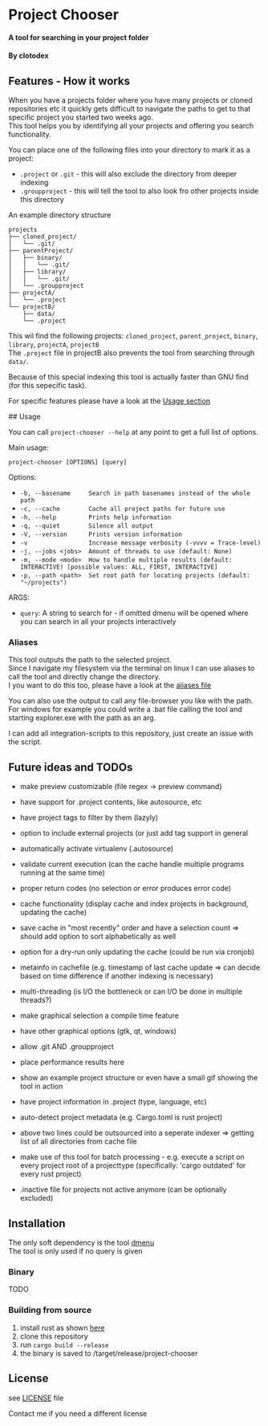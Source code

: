# Project Chooser

#### A tool for searching in your project folder

#### By **clotodex**

## Features - How it works

When you have a projects folder where you have many projects or cloned repositories etc it quickly gets difficult to navigate the paths to get to that specific project you started two weeks ago.  
This tool helps you by identifying all your projects and offering you search functionality.

You can place one of the following files into your directory to mark it as a project:
- ```.project``` or ```.git``` - this will also exclude the directory from deeper indexing
- ```.groupproject``` - this will tell the tool to also look fro other projects inside this directory

An example directory structure
    
    projects
    ├── cloned_project/
    │   └── .git/
    ├── parentProject/
    │   ├── binary/
    │   │   └── .git/
    │   ├── library/
    │   │   └── .git/
    │   └── .groupproject
    ├── projectA/
    │   └── .project
    └── projectB/
        ├── data/
        └── .project

This wil find the following projects: ```cloned_project```, ```parent_project```, ```binary```, ```library```, ```projectA```, ```projectB```  
The ```.project``` file in projectB also prevents the tool from searching through ```data/```.

Because of this special indexing this tool is actually faster than GNU find (for this sepecific task).

For specific features please have a look at the [Usage section](#usage)

<div id="usage" />
## Usage

You can call ```project-chooser --help``` at any point to get a full list of options.

Main usage:

    project-chooser [OPTIONS] [query]

Options:

- ```-b, --basename     Search in path basenames instead of the whole path```
- ```-c, --cache        Cache all project paths for future use```
- ```-h, --help         Prints help information```
- ```-q, --quiet        Silence all output```
- ```-V, --version      Prints version information```
- ```-v                 Increase message verbosity (-vvvv = Trace-level)```
- ```-j, --jobs <jobs>  Amount of threads to use (default: None)```
- ```-m, --mode <mode>  How to handle multiple results (default: INTERACTIVE) [possible values: ALL, FIRST, INTERACTIVE]```
- ```-p, --path <path>  Set root path for locating projects (default: "~/projects")```

ARGS:

- ```query```: A string to search for - if omitted dmenu will be opened where you can search in all your projects interactively 

### Aliases

This tool outputs the path to the selected project.  
Since I navigate my filesystem via the terminal on linux I can use aliases to call the tool and directly change the directory.  
I you want to do this too, please have a look at the [aliases file](/aliases.sh)

You can also use the output to call any file-browser you like with the path.
For windows for example you could write a .bat file calling the tool and starting explorer.exe with the path as an arg.

I can add all integration-scripts to this repository, just create an issue with the script.

## Future ideas and TODOs

- make preview customizable (file regex -> preview command)

- have support for .project contents, like autosource, etc

- have project tags to filter by them (lazyly)
- option to include external projects (or just add tag support in general

- automatically activate virtualenv (.autosource)

- validate current execution (can the cache handle multiple programs running at the same time)
- proper return codes (no selection or error produces error code)
- cache functionality (display cache and index projects in background, updating the cache)
- save cache in "most recently" order and have a selection count => should add option to sort alphabetically as well
- option for a dry-run only updating the cache (could be run via cronjob)
- metainfo in cachefile (e.g. timestamp of last cache update => can decide based on time difference if another indexing is necessary)
- multi-threading (is I/O the bottleneck or can I/O be done in multiple threads?)
- make graphical selection a compile time feature
- have other graphical options (gtk, qt, windows)
- allow .git AND .groupproject
- place performance results here
- show an example project structure or even have a small gif showing the tool in action
- have project information in .project (type, language, etc)
- auto-detect project metadata (e.g. Cargo.toml is rust project)
- above two lines could be outsourced into a seperate indexer => getting list of all directories from cache file
- make use of this tool for batch processing - e.g. execute a script on every project root of a projecttype (specifically: 'cargo outdated' for every rust project)
- .inactive file for projects not active anymore (can be optionally excluded)

## Installation

The only soft dependency is the tool [dmenu](https://tools.suckless.org/dmenu/)  
The tool is only used if no query is given

### Binary

TODO

### Building from source

1. install rust as shown [here](https://www.rust-lang.org/install.html)
2. clone this repository
3. run ```cargo build --release```
4. the binary is saved to <clone-dir>/target/release/project-chooser

## License

see [LICENSE](/LICENSE) file

Contact me if you need a different license
